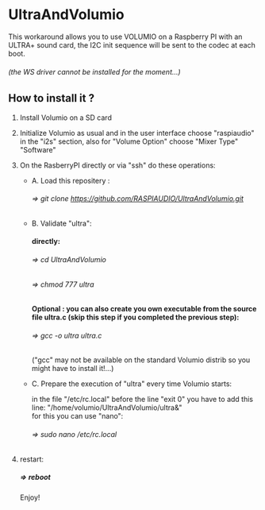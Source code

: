# UltraAndVolumio
This workaround allows you to use VOLUMIO on a Raspberry PI with an ULTRA+ sound card, the I2C init sequence will be sent to the codec at each boot.

###### (the  WS driver cannot be installed for the moment...)

## How to install it ?
1. Install Volumio on a SD card
2. Initialize Volumio as usual and in the user interface choose "raspiaudio" in the "i2s" section, also for "Volume Option" choose "Mixer Type" "Software"
3. On the RasberryPI directly or via "ssh" do these operations:
     * A. Load this repositery :
     
        ###### => git clone https://github.com/RASPIAUDIO/UltraAndVolumio.git
     * B. Validate "ultra":
     
         #### directly:
         
         ###### => cd UltraAndVolumio
         
         ###### => chmod 777 ultra  
         
      
          #### Optional : you can also create you own executable from the source file ultra.c (skip this step if you completed the previous step):
          
          ###### => gcc -o ultra ultra.c
          
         ("gcc" may not be available on the standard Volumio distrib so you might have to install it!...) 
            
     * C. Prepare the execution of "ultra" every time Volumio starts:
     
          in the file "/etc/rc.local" before the line "exit 0"
          you have to add this line: "/home/volumio/UltraAndVolumio/ultra&"    
          for this you can use "nano":
              
          ###### => sudo nano /etc/rc.local
 4. restart:
 
      ##### => reboot
     
     Enjoy!



